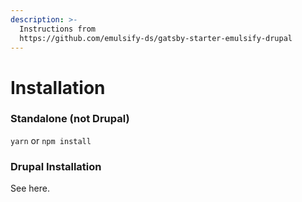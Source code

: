 ```yaml
---
description: >-
  Instructions from
  https://github.com/emulsify-ds/gatsby-starter-emulsify-drupal
---
```


# Installation

### Standalone \(not Drupal\)

`yarn` or `npm install`

### Drupal Installation

See here.

